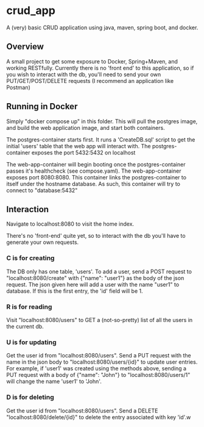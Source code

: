 # crud_app
A (very) basic CRUD application using java, maven, spring boot, and docker.

## Overview
A small project to get some exposure to Docker, Spring+Maven, and working RESTfully. Currently there is no 'front end' to this application, so if you wish to interact with the db, you'll need to send your own PUT/GET/POST/DELETE requests (I recommend an application like Postman)

## Running in Docker
Simply "docker compose up" in this folder. This will pull the postgres image, and build the web application image, and start both containers.

The postgres-container starts first. It runs a 'CreateDB.sql' script to get the initial 'users' table that the web app will interact with. The postgres-container exposes the port 5432:5432 on localhost

The web-app-container will begin booting once the postgres-container passes it's healthcheck (see compose.yaml). The web-app-container exposes port 8080:8080. This container links the postgres-container to itself under the hostname database. As such, this container will try to connect to "database:5432"

## Interaction
Navigate to localhost:8080 to visit the home index.

There's no 'front-end' quite yet, so to interact with the db you'll have to generate your own requests.

### C is for creating
The DB only has one table, 'users'. To add a user, send a POST request to "localhost:8080/create" with {"name": "user1"} as the body of the json request. The json given here will add a user with the name "user1" to database. If this is the first entry, the 'id' field will be 1.

### R is for reading
Visit "localhost:8080/users" to GET a (not-so-pretty) list of all the users in the current db.

### U is for updating
Get the user id from "localhost:8080/users". Send a PUT request with the name in the json body to "localhost:8080/users/{id}" to update user entries. For example, if 'user1' was created using the methods above, sending a PUT request with a body of {"name": "John"} to "localhost:8080/users/1" will change the name 'user1' to 'John'.

### D is for deleting
Get the user id from "localhost:8080/users". Send a DELETE  "localhost:8080/delete/{id}" to delete the entry associated with key 'id'.w